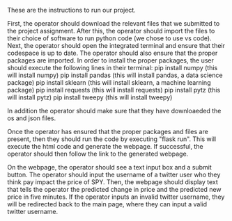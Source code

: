 These are the instructions to run our project.


First, the operator should download the relevant files that we submitted to the project assignment. After this, the operator should import the files to their choice of software to run python code (we chose to use vs code). Next, the operator should open the integrated terminal and ensure that their codespace is up to date. The operator should also ensure that the proper packages are imported. In order to install the proper packages, the user should execute the following lines in their terminal:
pip install numpy (this will install numpy)
pip install pandas (this will install pandas, a data science package)
pip install sklearn (this will install sklearn, a machine learning package)
pip install requests (this will install requests)
pip install pytz (this will install pytz)
pip install tweepy (this will install tweepy)

In addition the operator should make sure that they have downloaeded the os and json files.

Once the operator has ensured that the proper packages and files are present, then they should run the code by executing "flask run". This will execute the html code and generate the webpage. If successful, the operator should then follow the link to the generated webpage. 

On the webpage, the operator should see a text input box and a submit button. The operator should input the username of a twitter user who they think pay impact the price of SPY. Then, the webpage should display text that tells the operator the predicted change in price and the predicted new price in five minutes. If the operator inputs an invalid twitter username, they will be redirected back to the main page, where they can input a valid twitter username. 
